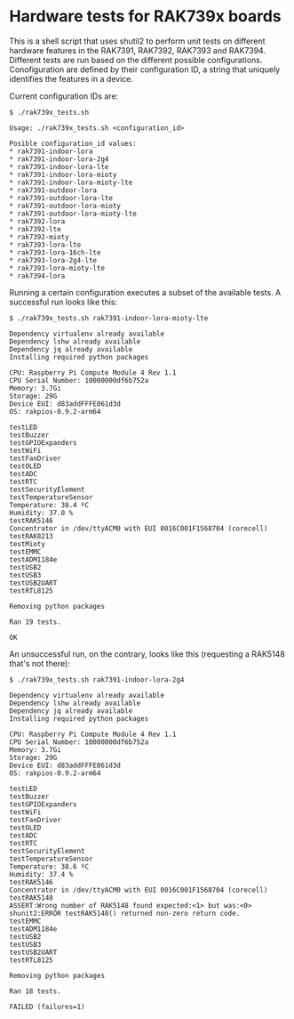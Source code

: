 # Hardware tests for RAK739x boards

This is a shell script that uses shutil2 to perform unit tests on  different hardware features in the RAK7391, RAK7392, RAK7393 and RAK7394. Different tests are run based on the different possible configurations. Conofiguration are defined by their configuration ID, a string that uniquely identifies the features in a device.

Current configuration IDs are:

```
$ ./rak739x_tests.sh 

Usage: ./rak739x_tests.sh <configuration_id>

Posible configuration_id values:
* rak7391-indoor-lora
* rak7391-indoor-lora-2g4
* rak7391-indoor-lora-lte
* rak7391-indoor-lora-mioty
* rak7391-indoor-lora-mioty-lte
* rak7391-outdoor-lora
* rak7391-outdoor-lora-lte
* rak7391-outdoor-lora-mioty
* rak7391-outdoor-lora-mioty-lte
* rak7392-lora
* rak7392-lte
* rak7392-mioty
* rak7393-lora-lte
* rak7393-lora-16ch-lte
* rak7393-lora-2g4-lte
* rak7393-lora-mioty-lte
* rak7394-lora
```

Running a certain configuration executes a subset of the available tests. A successful run looks like this:

```
$ ./rak739x_tests.sh rak7391-indoor-lora-mioty-lte

Dependency virtualenv already available
Dependency lshw already available
Dependency jq already available
Installing required python packages

CPU: Raspberry Pi Compute Module 4 Rev 1.1
CPU Serial Number: 10000000df6b752a
Memory: 3.7Gi
Storage: 29G
Device EUI: d83addFFFE061d3d
OS: rakpios-0.9.2-arm64

testLED
testBuzzer
testGPIOExpanders
testWiFi
testFanDriver
testOLED
testADC
testRTC
testSecurityElement
testTemperatureSensor
Temperature: 38.4 ºC
Humidity: 37.0 %
testRAK5146
Concentrator in /dev/ttyACM0 with EUI 0016C001F1568704 (corecell)
testRAK8213       
testMioty
testEMMC
testADM1184e
testUSB2
testUSB3
testUSB2UART
testRTL8125

Removing python packages

Ran 19 tests.

OK
```

An unsuccessful run, on the contrary, looks like this (requesting a RAK5148 that's not there):

```
$ ./rak739x_tests.sh rak7391-indoor-lora-2g4

Dependency virtualenv already available
Dependency lshw already available
Dependency jq already available
Installing required python packages

CPU: Raspberry Pi Compute Module 4 Rev 1.1
CPU Serial Number: 10000000df6b752a
Memory: 3.7Gi
Storage: 29G
Device EUI: d83addFFFE061d3d
OS: rakpios-0.9.2-arm64

testLED
testBuzzer
testGPIOExpanders
testWiFi
testFanDriver
testOLED
testADC
testRTC
testSecurityElement
testTemperatureSensor
Temperature: 38.6 ºC
Humidity: 37.4 %
testRAK5146
Concentrator in /dev/ttyACM0 with EUI 0016C001F1568704 (corecell)
testRAK5148       
ASSERT:Wrong number of RAK5148 found expected:<1> but was:<0>
shunit2:ERROR testRAK5148() returned non-zero return code.
testEMMC
testADM1184e
testUSB2
testUSB3
testUSB2UART
testRTL8125

Removing python packages

Ran 18 tests.

FAILED (failures=1)
```
